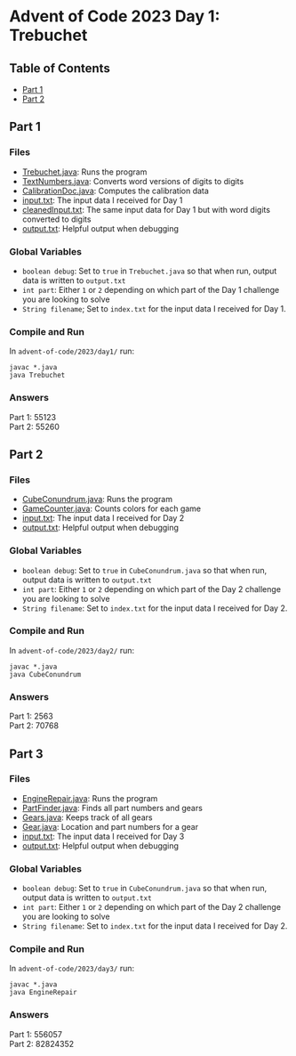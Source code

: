 # Advent of Code 2023 Day 1: Trebuchet

## Table of Contents
- [Part 1](#part-1)
- [Part 2](#part-2)

## Part 1
### Files
- [Trebuchet.java](./day1/Trebuchet.java): Runs the program
- [TextNumbers.java](./day1/TextNumbers.java): Converts word versions of digits to digits
- [CalibrationDoc.java](./day1/CalibrationDoc.java): Computes the calibration data
- [input.txt](./day1/input.txt): The input data I received for Day 1
- [cleanedInput.txt](./day1/cleanedInput.txt): The same input data for Day 1 but with word digits converted to digits
- [output.txt](./day1/output.txt): Helpful output when debugging

### Global Variables
- `boolean debug`: Set to `true` in `Trebuchet.java` so that when run, output data is written to `output.txt`
- `int part`: Either `1` or `2` depending on which part of the Day 1 challenge you are looking to solve
- `String filename`; Set to `index.txt` for the input data I received for Day 1. 

### Compile and Run  
In `advent-of-code/2023/day1/` run:
```
javac *.java
java Trebuchet
```
### Answers  
Part 1: 55123  
Part 2: 55260  

## Part 2
### Files
- [CubeConundrum.java](./day2/CubeConundrum.java): Runs the program
- [GameCounter.java](./day2/GameCounter.java): Counts colors for each game
- [input.txt](./day2/input.txt): The input data I received for Day 2
- [output.txt](./day2/output.txt): Helpful output when debugging

### Global Variables
- `boolean debug`: Set to `true` in `CubeConundrum.java` so that when run, output data is written to `output.txt`
- `int part`: Either `1` or `2` depending on which part of the Day 2 challenge you are looking to solve
- `String filename`: Set to `index.txt` for the input data I received for Day 2. 

### Compile and Run  
In `advent-of-code/2023/day2/` run:
```
javac *.java
java CubeConundrum
```
### Answers  
Part 1: 2563  
Part 2: 70768  

## Part 3
### Files
- [EngineRepair.java](./day2/EngineRepair.java): Runs the program
- [PartFinder.java](./day3/PartFinder.java): Finds all part numbers and gears
- [Gears.java](./day3/Gears.java): Keeps track of all gears
- [Gear.java](./day3/Gear.java): Location and part numbers for a gear
- [input.txt](./day3/input.txt): The input data I received for Day 3
- [output.txt](./day3/output.txt): Helpful output when debugging

### Global Variables
- `boolean debug`: Set to `true` in `CubeConundrum.java` so that when run, output data is written to `output.txt`
- `int part`: Either `1` or `2` depending on which part of the Day 2 challenge you are looking to solve
- `String filename`: Set to `index.txt` for the input data I received for Day 2. 

### Compile and Run  
In `advent-of-code/2023/day3/` run:
```
javac *.java
java EngineRepair
```
### Answers  
Part 1: 556057  
Part 2: 82824352  